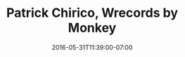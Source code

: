 ---
title: "Patrick Chirico, Wrecords by Monkey"
description: " "
date: "2016-05-31T11:39:00-07:00"
quote: "Mr. Sunderland created and designed my website. He does great work at a affordable cost. His sites are easy to navigate on both front and back ends. He's easy to work with and very punctual. *His design skills are very professional and creative*. I would recommend him for any web design or any graphic design."
---